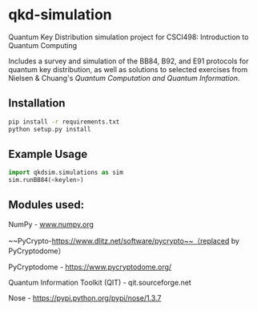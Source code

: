 # qkd-simulation
Quantum Key Distribution simulation project for CSCI498: Introduction to Quantum Computing

Includes a survey and simulation of the BB84, B92, and E91 protocols for quantum key distribution, as well as solutions to selected exercises from Nielsen \& Chuang's _Quantum Computation and Quantum Information_.

## Installation
```bash
pip install -r requirements.txt
python setup.py install
```

## Example Usage
```python
import qkdsim.simulations as sim
sim.runBB84(<keylen>)
```

## Modules used:
NumPy - www.numpy.org

~~PyCrypto-https://www.dlitz.net/software/pycrypto~~（replaced by PyCryptodome）

PyCryptodome - https://www.pycryptodome.org/ 

Quantum Information Toolkit (QIT) - qit.sourceforge.net

Nose - https://pypi.python.org/pypi/nose/1.3.7
